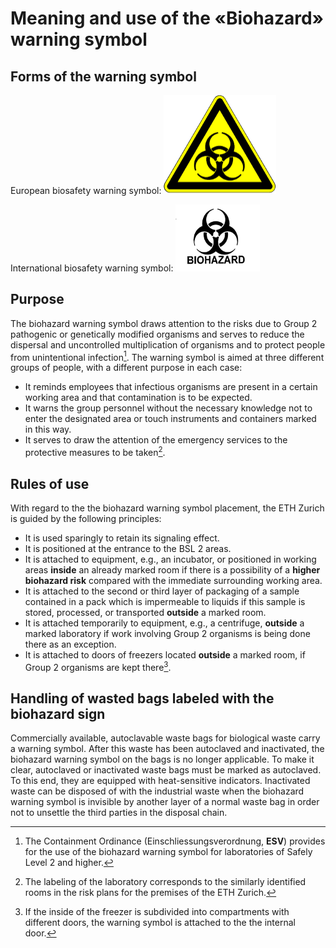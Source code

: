 # Meaning and use of the «Biohazard» warning symbol

## Forms of the warning symbol

European biosafety warning symbol:  ![Figure 1](https://github.com/Global-Health-Engineering/group-safety/blob/main/media/EU_biosafety.png)

International biosafety warning symbol:  ![Figure 2](https://github.com/Global-Health-Engineering/group-safety/blob/main/media/international_biosafety.png)

## Purpose

The biohazard warning symbol draws attention to the risks due to Group 2 pathogenic or genetically modified organisms and serves to reduce the dispersal and uncontrolled multiplication of organisms and to protect people from unintentional infection[^1]. The warning symbol is aimed at three different groups of people, with a different purpose in each case:
- It reminds employees that infectious organisms are present in a certain working area and that contamination is to be expected.
- It warns the group personnel without the necessary knowledge not to enter the designated area or touch instruments and containers marked in this way.
- It serves to draw the attention of the emergency services to the protective measures to be taken[^2].

## Rules of use

With regard to the the biohazard warning symbol placement, the ETH Zurich is guided by the following principles:
- It is used sparingly to retain its signaling effect.
- It is positioned at the entrance to the BSL 2 areas.
- It is attached to equipment, e.g., an incubator, or positioned in working areas **inside** an already marked room if there is a possibility of a **higher biohazard risk** compared with the immediate surrounding working area.
- It is attached to the second or third layer of packaging of a sample contained in a pack which is impermeable to liquids if this sample is stored, processed, or transported **outside** a marked room.
- It is attached temporarily to equipment, e.g., a centrifuge, **outside** a marked laboratory if work involving Group 2 organisms is being done there as an exception.
- It is attached to doors of freezers located **outside** a marked room, if Group 2 organisms are kept there[^3].

## Handling of wasted bags labeled with the biohazard sign

Commercially available, autoclavable waste bags for biological waste carry a warning symbol. After this waste has been autoclaved and inactivated, the biohazard warning symbol on the bags is no longer applicable. To make it clear, autoclaved or inactivated waste bags must be marked as autoclaved. To this end, they are equipped with heat-sensitive indicators. Inactivated waste can be disposed of with the industrial waste when the biohazard warning symbol is invisible by another layer of a normal waste bag in order not to unsettle the third parties in the disposal chain.


[^1]: The Containment Ordinance (Einschliessungsverordnung, **ESV**) provides for the use of the biohazard warning symbol for laboratories of Safely Level 2 and higher. 
[^2]: The labeling of the laboratory corresponds to the similarly identified rooms in the risk plans for the premises of the ETH Zurich.
[^3]: If the inside of the freezer is subdivided into compartments with different doors, the warning symbol is attached to the the internal door.
